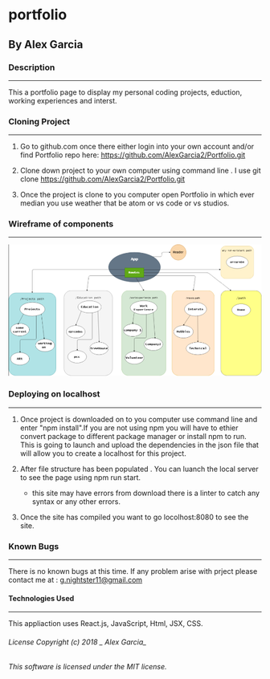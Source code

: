 # portfolio

## By Alex Garcia

### Description
---

This a portfolio page to display my personal coding projects, eduction, working experiences and interst.

### Cloning Project
---

1. Go to github.com once there either login into your own account and/or find Portfolio repo here: https://github.com/AlexGarcia2/Portfolio.git

2. Clone down project to your own computer using command line . I use git clone https://github.com/AlexGarcia2/Portfolio.git

 3. Once the project is clone to you computer open Portfolio in which ever median you use weather that be atom or vs code or vs studios.

 ### Wireframe of components 
 ---

 ![](/src/assets/wireframe.png)

 ### Deploying on localhost
 ---

1. Once project is downloaded on to you computer use command line and enter "npm install".If you are not using npm you will have to ethier convert package to different package manager or install npm to run. This is going to launch and upload the dependencies in the json file that will allow you to create a localhost for this project.

2. After file structure has been populated . You can luanch the local server to see the page using npm run start.

    * this site may have errors from download there is a linter to catch any syntax or any other errors. 

3. Once the site has compiled you want to go locolhost:8080 to see the site.

### Known Bugs
---

There is no known bugs at this time. If any problem arise with prject please contact me at : g.nightster11@gmail.com

#### Technologies Used
---
This appliaction uses React.js, JavaScript, Html, JSX, CSS.

###### License Copyright (c) 2018 _ Alex Garcia_

###### This software is licensed under the MIT license.

